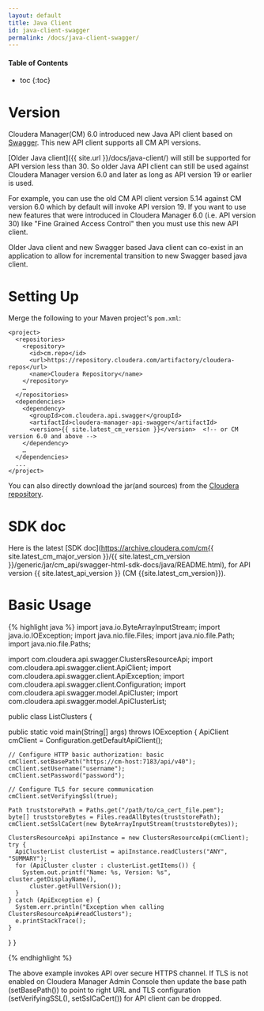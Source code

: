```yaml
---
layout: default
title: Java Client
id: java-client-swagger
permalink: /docs/java-client-swagger/
---
```


#### Table of Contents ####

* toc
{:toc}


Version
=======
Cloudera Manager(CM) 6.0 introduced new Java API client based
on [Swagger](https://swagger.io/). This new API client supports all CM API versions.

[Older Java client]({{ site.url }}/docs/java-client/) will still be supported for
API version less than 30. So older Java API client can still be used
against Cloudera Manager version 6.0 and later as long as API version 19 or earlier is used.

For example, you can use the old CM API client version 5.14 against CM version 6.0
which by default will invoke API version 19. If you want to use new features that were
introduced in Cloudera Manager 6.0 (i.e. API version 30) like "Fine Grained Access Control" then
you must use this new API client.

Older Java client and new Swagger based Java client can co-exist in an application
to allow for incremental transition to new Swagger based java client.


Setting Up
==========

Merge the following to your Maven project's `pom.xml`:

    <project>
      <repositories>
        <repository>
          <id>cm.repo</id>
          <url>https://repository.cloudera.com/artifactory/cloudera-repos</url>
          <name>Cloudera Repository</name>
        </repository>
        …
      </repositories>
      <dependencies>
        <dependency>
          <groupId>com.cloudera.api.swagger</groupId>
          <artifactId>cloudera-manager-api-swagger</artifactId>
          <version>{{ site.latest_cm_version }}</version>  <!-- or CM version 6.0 and above -->
        </dependency>
        …
      </dependencies>
      ...
    </project>

You can also directly download the jar(and sources) from the [Cloudera
repository](https://archive.cloudera.com/cm{{site.latest_cm_major_version}}/{{site.latest_cm_version}}/generic/jar/cm_api/).

SDK doc
=======
Here is the latest [SDK doc](https://archive.cloudera.com/cm{{ site.latest_cm_major_version }}/{{ site.latest_cm_version }}/generic/jar/cm_api/swagger-html-sdk-docs/java/README.html),
for API version {{ site.latest_api_version }} (CM {{site.latest_cm_version}}).

Basic Usage
===========

{% highlight java %}
import java.io.ByteArrayInputStream;
import java.io.IOException;
import java.nio.file.Files;
import java.nio.file.Path;
import java.nio.file.Paths;

import com.cloudera.api.swagger.ClustersResourceApi;
import com.cloudera.api.swagger.client.ApiClient;
import com.cloudera.api.swagger.client.ApiException;
import com.cloudera.api.swagger.client.Configuration;
import com.cloudera.api.swagger.model.ApiCluster;
import com.cloudera.api.swagger.model.ApiClusterList;

public class ListClusters {

  public static void main(String[] args) throws IOException {
    ApiClient cmClient = Configuration.getDefaultApiClient();

    // Configure HTTP basic authorization: basic
    cmClient.setBasePath("https://cm-host:7183/api/v40");
    cmClient.setUsername("username");
    cmClient.setPassword("password");

    // Configure TLS for secure communication
    cmClient.setVerifyingSsl(true);

    Path truststorePath = Paths.get("/path/to/ca_cert_file.pem");
    byte[] truststoreBytes = Files.readAllBytes(truststorePath);
    cmClient.setSslCaCert(new ByteArrayInputStream(truststoreBytes));

    ClustersResourceApi apiInstance = new ClustersResourceApi(cmClient);
    try {
      ApiClusterList clusterList = apiInstance.readClusters("ANY", "SUMMARY");
      for (ApiCluster cluster : clusterList.getItems()) {
        System.out.printf("Name: %s, Version: %s", cluster.getDisplayName(),
          cluster.getFullVersion());
      }
    } catch (ApiException e) {
      System.err.println("Exception when calling ClustersResourceApi#readClusters");
      e.printStackTrace();
    }
  }
}

{% endhighlight %}

The above example invokes API over secure HTTPS channel. If TLS is not enabled on
Cloudera Manager Admin Console then update the base path (setBasePath()) to point to right URL
and TLS configuration (setVerifyingSSL(), setSslCaCert()) for API client can be dropped.
